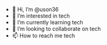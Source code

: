 - 👋 Hi, I’m @uson36
- 👀 I’m interested in tech
- 🌱 I’m currently learning tech
- 💞️ I’m looking to collaborate on tech
- 📫 How to reach me tech

<!---
uson36/uson36 is a ✨ special ✨ repository because its `README.md` (this file) appears on your GitHub profile.
You can click the Preview link to take a look at your changes.
--->

